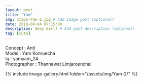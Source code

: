 ```yaml
---
layout: post
title: "Yam"
img: xtapo-Yam-2.jpg # Add image post (optional)
date: 2018-08-04 07:15:00
description: Sexy Girl! # Add post description (optional)
tag: [cute]
---
```

Concept : Anti  
Model : Yam Konruecha  
Ig : yamyam_24    
Photographer : Thannawat Limjaroenchai             

{% include image-gallery.html folder="/assets/img/Yam-2/" %}
